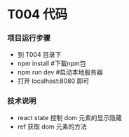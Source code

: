 # T004 代码

### 项目运行步骤

- 到 T004 目录下
- npm install  #下载npm包
- npm run dev  #启动本地服务器
- 打开 localhost:8080 即可

### 技术说明

- react state 控制 dom 元素的显示隐藏
- ref 获取 dom 元素的方法
